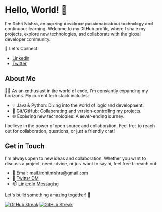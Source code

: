 # Hello, World! 👋

I'm Rohit Mishra, an aspiring developer passionate about technology and continuous learning. Welcome to my GitHub profile, where I share my projects, explore new technologies, and collaborate with the global developer community.

🚀 Let's Connect:
- [LinkedIn](https://www.linkedin.com/in/irohit-mishra/)
- [Twitter](https://twitter.com/rrealrohit)

## About Me

👨‍💻 As an enthusiast in the world of code, I'm constantly expanding my horizons. My current tech stack includes:

- 💡 Java & Python: Diving into the world of logic and development.
- 🔗 Git/GitHub: Collaborating and version-controlling my projects.
- 🌐 Exploring new technologies: A never-ending journey.

I believe in the power of open source and collaboration. Feel free to reach out for collaboration, questions, or just a friendly chat!


## Get in Touch

I'm always open to new ideas and collaboration. Whether you want to discuss a project, need advice, or just want to say hi, feel free to reach out:

- 📧 Email: mail.irohitmishra@gmail.com
- 💬 [Twitter DM](https://twitter.com/rrealrohit)
- 📫 [LinkedIn Messaging](https://www.linkedin.com/in/irohit-mishra)

Let's build something amazing together! 🚀

[![GitHub Streak](https://streak-stats.demolab.com?user=irohit-mishra&theme=hacker)](https://git.io/streak-stats)
[![GitHub Streak](https://github-readme-streak-stats.herokuapp.com?user=irohit-mishra&theme=hacker)](https://git.io/streak-stats)
